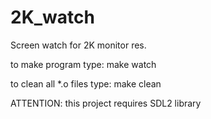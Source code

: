 # 2K_watch

Screen watch for 2K monitor res.

to make program type: make watch

to clean all *.o files type: make clean

ATTENTION: this project requires SDL2 library
